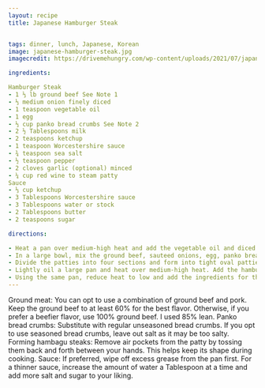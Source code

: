 ```yaml
---
layout: recipe
title: Japanese Hamburger Steak


tags: dinner, lunch, Japanese, Korean
image: japanese-hamburger-steak.jpg
imagecredit: https://drivemehungry.com/wp-content/uploads/2021/07/japanese-hamburger-steak-hambagu-6-150x150.jpg

ingredients:

Hamburger Steak
- 1 ⅓ lb ground beef See Note 1
- ⅓ medium onion finely diced
- 1 teaspoon vegetable oil
- 1 egg
- ⅓ cup panko bread crumbs See Note 2
- 2 ½ Tablespoons milk
- 2 teaspoons ketchup
- 1 teaspoon Worcestershire sauce
- ¾ teaspoon sea salt
- ½ teaspoon pepper
- 2 cloves garlic (optional) minced
- ¼ cup red wine to steam patty
Sauce
- ⅓ cup ketchup
- 3 Tablespoons Worcestershire sauce
- 3 Tablespoons water or stock
- 2 Tablespoons butter
- 2 teaspoons sugar

directions:

- Heat a pan over medium-high heat and add the vegetable oil and diced onions. Saute until softened. Remove and set aside.
- In a large bowl, mix the ground beef, sauteed onions, egg, panko bread crumbs, milk, ketchup, Worcestershire, sea salt, pepper, and garlic. Mix well until it becomes a smooth texture.
- Divide the patties into four sections and form into tight oval patties. Lightly oil hands for easier shaping. See Note 3.
- Lightly oil a large pan and heat over medium-high heat. Add the hamburger steak and cook each side for 3 to 4 minutes. Then add the red wine and cover to steam until the steak patties are fully cooked (internal temperature of 160° F). Remove and set aside.
- Using the same pan, reduce heat to low and add the ingredients for the sauce. Stir until it starts to bubble. Turn off the heat and serve with hamburger steaks. See Note 4.
---
```


Ground meat: You can opt to use a combination of ground beef and pork. Keep the ground beef to at least 60% for the best flavor. Otherwise, if you prefer a beefier flavor, use 100% ground beef. I used 85% lean. 
Panko bread crumbs: Substitute with regular unseasoned bread crumbs. If you opt to use seasoned bread crumbs, leave out salt as it may be too salty.
Forming hambagu steaks: Remove air pockets from the patty by tossing them back and forth between your hands. This helps keep its shape during cooking.
Sauce: If preferred, wipe off excess grease from the pan first. For a thinner sauce, increase the amount of water a Tablespoon at a time and add more salt and sugar to your liking.

